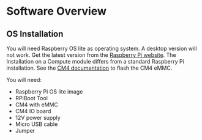 # Software Overview

## OS Installation

You will need Raspberry OS lite as operating system. A desktop version will not work. Get the latest version from the [Raspberry Pi website](https://www.raspberrypi.com/software/operating-systems/#raspberry-pi-os-32-bit). 
The Installation on a Compute module differs from a standard Raspberry Pi installation. See the [CM4 documentation](https://www.raspberrypi.com/documentation/computers/compute-module.html#flashing-the-compute-module-emmc) to flash the CM4 eMMC.

You will need: 
* Raspberry Pi OS lite image
* RPiBoot Tool
* CM4 with eMMC
* CM4 IO board
* 12V power supply
* Micro USB cable
* Jumper